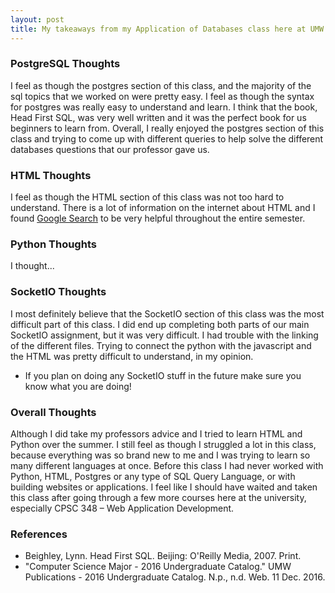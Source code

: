 ```yaml
---
layout: post
title: My takeaways from my Application of Databases class here at UMW
---
```


### PostgreSQL Thoughts
I feel as though the postgres section of this class, and the majority of the sql topics that we worked on were pretty easy. I feel as though the syntax for postgres was really easy to understand and learn. I think that the book, Head First SQL, was very well written and it was the perfect book for us beginners to learn from. Overall, I really enjoyed the postgres section of this class and trying to come up with different queries to help solve the different databases questions that our professor gave us.

### HTML Thoughts
I feel as though the HTML section of this class was not too hard to understand. There is a lot of information on the internet about HTML and I found [Google Search](https://www.google.com/webhp?sourceid=chrome-instant&ion=1&espv=2&ie=UTF-8#q=html%20help) to be very helpful throughout the entire semester.

### Python Thoughts
I thought...

### SocketIO Thoughts
I most definitely believe that the SocketIO section of this class was the most difficult part of this class. I did end up completing both parts of our main SocketIO assignment, but it was very difficult. I had trouble with the linking of the different files. Trying to connect the python with the javascript and the HTML was pretty difficult to understand, in my opinion.  
* If you plan on doing any SocketIO stuff in the future make sure you know what you are doing!

### Overall Thoughts
Although I did take my professors advice and I tried to learn HTML and Python over the summer. I still feel as though I struggled a lot in this class, because everything was so brand new to me and I was trying to learn so many different languages at once. Before this class I had never worked with Python, HTML, Postgres or any type of SQL Query Language, or with building websites or applications. I feel like I should have waited and taken this class after going through a few more courses here at the university, especially CPSC 348 – Web Application Development.

### References
* Beighley, Lynn. Head First SQL. Beijing: O'Reilly Media, 2007. Print.
* "Computer Science Major - 2016 Undergraduate Catalog." UMW Publications - 2016 Undergraduate Catalog. N.p., n.d. Web. 11 Dec. 2016.